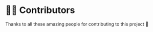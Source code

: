# 🧑‍💻 Contributors

Thanks to all these amazing people for contributing to this project 💖

<!-- readme: contributors -start -->
<!-- readme: contributors -end -->
